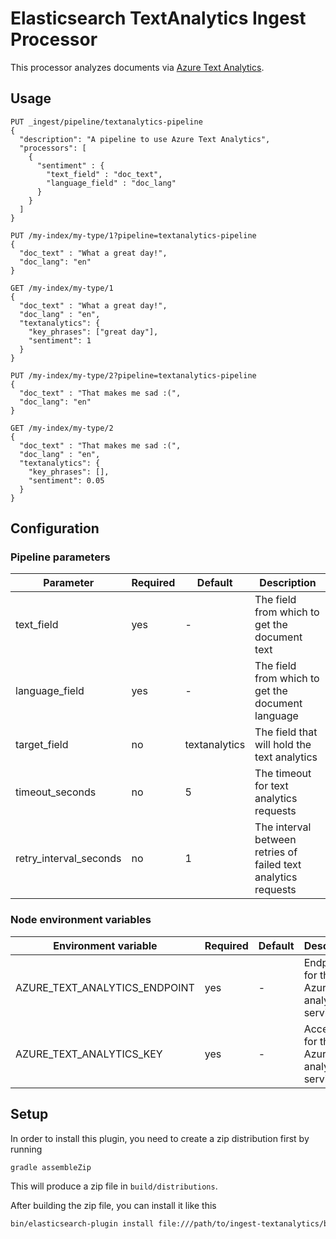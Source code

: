 # Elasticsearch TextAnalytics Ingest Processor

This processor analyzes documents via [Azure Text Analytics](https://azure.microsoft.com/en-us/services/cognitive-services/text-analytics/).

## Usage

```
PUT _ingest/pipeline/textanalytics-pipeline
{
  "description": "A pipeline to use Azure Text Analytics",
  "processors": [
    {
      "sentiment" : {
        "text_field" : "doc_text",
        "language_field" : "doc_lang"
      }
    }
  ]
}

PUT /my-index/my-type/1?pipeline=textanalytics-pipeline
{
  "doc_text" : "What a great day!",
  "doc_lang": "en"
}

GET /my-index/my-type/1
{
  "doc_text" : "What a great day!",
  "doc_lang" : "en",
  "textanalytics": {
    "key_phrases": ["great day"],
    "sentiment": 1
  }
}

PUT /my-index/my-type/2?pipeline=textanalytics-pipeline
{
  "doc_text" : "That makes me sad :(",
  "doc_lang": "en"
}

GET /my-index/my-type/2
{
  "doc_text" : "That makes me sad :(",
  "doc_lang" : "en",
  "textanalytics": {
    "key_phrases": [],
    "sentiment": 0.05
  }
}
```

## Configuration

### Pipeline parameters

| Parameter | Required | Default | Description |
| --------- | -------- | ------- | ----------- |
| text_field | yes | - | The field from which to get the document text |
| language_field | yes | - | The field from which to get the document language |
| target_field | no | textanalytics | The field that will hold the text analytics |
| timeout_seconds | no | 5 | The timeout for text analytics requests |
| retry_interval_seconds | no | 1 | The interval between retries of failed text analytics requests |

### Node environment variables

| Environment variable | Required | Default | Description |
| -------------------- | -------- | ------- | ----------- |
| AZURE_TEXT_ANALYTICS_ENDPOINT | yes | - | Endpoint for the Azure text analytics service |
| AZURE_TEXT_ANALYTICS_KEY | yes | - | Access key for the Azure text analytics service |

## Setup

In order to install this plugin, you need to create a zip distribution first by running

```bash
gradle assembleZip
```

This will produce a zip file in `build/distributions`.

After building the zip file, you can install it like this

```bash
bin/elasticsearch-plugin install file:///path/to/ingest-textanalytics/build/distribution/ingest-textanalytics-0.0.1-SNAPSHOT.zip
```

